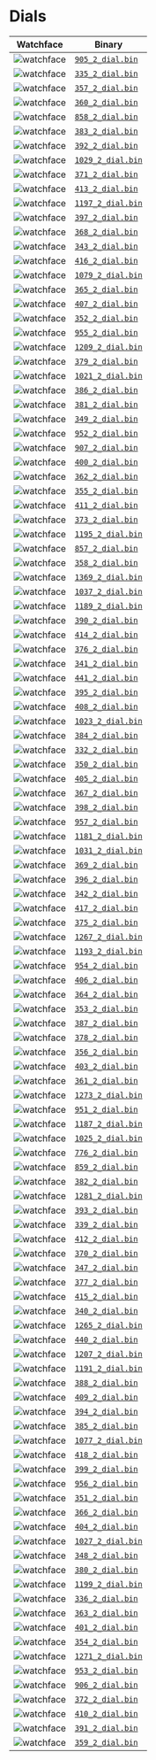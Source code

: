 # Dials 

 | Watchface | Binary |  
 | -- | -- |  
 | ![watchface](905_2_dial.png?raw=true "watchface") | [`905_2_dial.bin`](https://github.com/fbiego/watch-face-wearfit/raw/main/dials/HW22/905_2_dial.bin) |  
 | ![watchface](335_2_dial.png?raw=true "watchface") | [`335_2_dial.bin`](https://github.com/fbiego/watch-face-wearfit/raw/main/dials/HW22/335_2_dial.bin) |  
 | ![watchface](357_2_dial.png?raw=true "watchface") | [`357_2_dial.bin`](https://github.com/fbiego/watch-face-wearfit/raw/main/dials/HW22/357_2_dial.bin) |  
 | ![watchface](360_2_dial.png?raw=true "watchface") | [`360_2_dial.bin`](https://github.com/fbiego/watch-face-wearfit/raw/main/dials/HW22/360_2_dial.bin) |  
 | ![watchface](858_2_dial.png?raw=true "watchface") | [`858_2_dial.bin`](https://github.com/fbiego/watch-face-wearfit/raw/main/dials/HW22/858_2_dial.bin) |  
 | ![watchface](383_2_dial.png?raw=true "watchface") | [`383_2_dial.bin`](https://github.com/fbiego/watch-face-wearfit/raw/main/dials/HW22/383_2_dial.bin) |  
 | ![watchface](392_2_dial.png?raw=true "watchface") | [`392_2_dial.bin`](https://github.com/fbiego/watch-face-wearfit/raw/main/dials/HW22/392_2_dial.bin) |  
 | ![watchface](1029_2_dial.png?raw=true "watchface") | [`1029_2_dial.bin`](https://github.com/fbiego/watch-face-wearfit/raw/main/dials/HW22/1029_2_dial.bin) |  
 | ![watchface](371_2_dial.png?raw=true "watchface") | [`371_2_dial.bin`](https://github.com/fbiego/watch-face-wearfit/raw/main/dials/HW22/371_2_dial.bin) |  
 | ![watchface](413_2_dial.png?raw=true "watchface") | [`413_2_dial.bin`](https://github.com/fbiego/watch-face-wearfit/raw/main/dials/HW22/413_2_dial.bin) |  
 | ![watchface](1197_2_dial.png?raw=true "watchface") | [`1197_2_dial.bin`](https://github.com/fbiego/watch-face-wearfit/raw/main/dials/HW22/1197_2_dial.bin) |  
 | ![watchface](397_2_dial.png?raw=true "watchface") | [`397_2_dial.bin`](https://github.com/fbiego/watch-face-wearfit/raw/main/dials/HW22/397_2_dial.bin) |  
 | ![watchface](368_2_dial.png?raw=true "watchface") | [`368_2_dial.bin`](https://github.com/fbiego/watch-face-wearfit/raw/main/dials/HW22/368_2_dial.bin) |  
 | ![watchface](343_2_dial.png?raw=true "watchface") | [`343_2_dial.bin`](https://github.com/fbiego/watch-face-wearfit/raw/main/dials/HW22/343_2_dial.bin) |  
 | ![watchface](416_2_dial.png?raw=true "watchface") | [`416_2_dial.bin`](https://github.com/fbiego/watch-face-wearfit/raw/main/dials/HW22/416_2_dial.bin) |  
 | ![watchface](1079_2_dial.png?raw=true "watchface") | [`1079_2_dial.bin`](https://github.com/fbiego/watch-face-wearfit/raw/main/dials/HW22/1079_2_dial.bin) |  
 | ![watchface](365_2_dial.png?raw=true "watchface") | [`365_2_dial.bin`](https://github.com/fbiego/watch-face-wearfit/raw/main/dials/HW22/365_2_dial.bin) |  
 | ![watchface](407_2_dial.png?raw=true "watchface") | [`407_2_dial.bin`](https://github.com/fbiego/watch-face-wearfit/raw/main/dials/HW22/407_2_dial.bin) |  
 | ![watchface](352_2_dial.png?raw=true "watchface") | [`352_2_dial.bin`](https://github.com/fbiego/watch-face-wearfit/raw/main/dials/HW22/352_2_dial.bin) |  
 | ![watchface](955_2_dial.png?raw=true "watchface") | [`955_2_dial.bin`](https://github.com/fbiego/watch-face-wearfit/raw/main/dials/HW22/955_2_dial.bin) |  
 | ![watchface](1209_2_dial.png?raw=true "watchface") | [`1209_2_dial.bin`](https://github.com/fbiego/watch-face-wearfit/raw/main/dials/HW22/1209_2_dial.bin) |  
 | ![watchface](379_2_dial.png?raw=true "watchface") | [`379_2_dial.bin`](https://github.com/fbiego/watch-face-wearfit/raw/main/dials/HW22/379_2_dial.bin) |  
 | ![watchface](1021_2_dial.png?raw=true "watchface") | [`1021_2_dial.bin`](https://github.com/fbiego/watch-face-wearfit/raw/main/dials/HW22/1021_2_dial.bin) |  
 | ![watchface](386_2_dial.png?raw=true "watchface") | [`386_2_dial.bin`](https://github.com/fbiego/watch-face-wearfit/raw/main/dials/HW22/386_2_dial.bin) |  
 | ![watchface](381_2_dial.png?raw=true "watchface") | [`381_2_dial.bin`](https://github.com/fbiego/watch-face-wearfit/raw/main/dials/HW22/381_2_dial.bin) |  
 | ![watchface](349_2_dial.png?raw=true "watchface") | [`349_2_dial.bin`](https://github.com/fbiego/watch-face-wearfit/raw/main/dials/HW22/349_2_dial.bin) |  
 | ![watchface](952_2_dial.png?raw=true "watchface") | [`952_2_dial.bin`](https://github.com/fbiego/watch-face-wearfit/raw/main/dials/HW22/952_2_dial.bin) |  
 | ![watchface](907_2_dial.png?raw=true "watchface") | [`907_2_dial.bin`](https://github.com/fbiego/watch-face-wearfit/raw/main/dials/HW22/907_2_dial.bin) |  
 | ![watchface](400_2_dial.png?raw=true "watchface") | [`400_2_dial.bin`](https://github.com/fbiego/watch-face-wearfit/raw/main/dials/HW22/400_2_dial.bin) |  
 | ![watchface](362_2_dial.png?raw=true "watchface") | [`362_2_dial.bin`](https://github.com/fbiego/watch-face-wearfit/raw/main/dials/HW22/362_2_dial.bin) |  
 | ![watchface](355_2_dial.png?raw=true "watchface") | [`355_2_dial.bin`](https://github.com/fbiego/watch-face-wearfit/raw/main/dials/HW22/355_2_dial.bin) |  
 | ![watchface](411_2_dial.png?raw=true "watchface") | [`411_2_dial.bin`](https://github.com/fbiego/watch-face-wearfit/raw/main/dials/HW22/411_2_dial.bin) |  
 | ![watchface](373_2_dial.png?raw=true "watchface") | [`373_2_dial.bin`](https://github.com/fbiego/watch-face-wearfit/raw/main/dials/HW22/373_2_dial.bin) |  
 | ![watchface](1195_2_dial.png?raw=true "watchface") | [`1195_2_dial.bin`](https://github.com/fbiego/watch-face-wearfit/raw/main/dials/HW22/1195_2_dial.bin) |  
 | ![watchface](857_2_dial.png?raw=true "watchface") | [`857_2_dial.bin`](https://github.com/fbiego/watch-face-wearfit/raw/main/dials/HW22/857_2_dial.bin) |  
 | ![watchface](358_2_dial.png?raw=true "watchface") | [`358_2_dial.bin`](https://github.com/fbiego/watch-face-wearfit/raw/main/dials/HW22/358_2_dial.bin) |  
 | ![watchface](1369_2_dial.png?raw=true "watchface") | [`1369_2_dial.bin`](https://github.com/fbiego/watch-face-wearfit/raw/main/dials/HW22/1369_2_dial.bin) |  
 | ![watchface](1037_2_dial.png?raw=true "watchface") | [`1037_2_dial.bin`](https://github.com/fbiego/watch-face-wearfit/raw/main/dials/HW22/1037_2_dial.bin) |  
 | ![watchface](1189_2_dial.png?raw=true "watchface") | [`1189_2_dial.bin`](https://github.com/fbiego/watch-face-wearfit/raw/main/dials/HW22/1189_2_dial.bin) |  
 | ![watchface](390_2_dial.png?raw=true "watchface") | [`390_2_dial.bin`](https://github.com/fbiego/watch-face-wearfit/raw/main/dials/HW22/390_2_dial.bin) |  
 | ![watchface](414_2_dial.png?raw=true "watchface") | [`414_2_dial.bin`](https://github.com/fbiego/watch-face-wearfit/raw/main/dials/HW22/414_2_dial.bin) |  
 | ![watchface](376_2_dial.png?raw=true "watchface") | [`376_2_dial.bin`](https://github.com/fbiego/watch-face-wearfit/raw/main/dials/HW22/376_2_dial.bin) |  
 | ![watchface](341_2_dial.png?raw=true "watchface") | [`341_2_dial.bin`](https://github.com/fbiego/watch-face-wearfit/raw/main/dials/HW22/341_2_dial.bin) |  
 | ![watchface](441_2_dial.png?raw=true "watchface") | [`441_2_dial.bin`](https://github.com/fbiego/watch-face-wearfit/raw/main/dials/HW22/441_2_dial.bin) |  
 | ![watchface](395_2_dial.png?raw=true "watchface") | [`395_2_dial.bin`](https://github.com/fbiego/watch-face-wearfit/raw/main/dials/HW22/395_2_dial.bin) |  
 | ![watchface](408_2_dial.png?raw=true "watchface") | [`408_2_dial.bin`](https://github.com/fbiego/watch-face-wearfit/raw/main/dials/HW22/408_2_dial.bin) |  
 | ![watchface](1023_2_dial.png?raw=true "watchface") | [`1023_2_dial.bin`](https://github.com/fbiego/watch-face-wearfit/raw/main/dials/HW22/1023_2_dial.bin) |  
 | ![watchface](384_2_dial.png?raw=true "watchface") | [`384_2_dial.bin`](https://github.com/fbiego/watch-face-wearfit/raw/main/dials/HW22/384_2_dial.bin) |  
 | ![watchface](332_2_dial.png?raw=true "watchface") | [`332_2_dial.bin`](https://github.com/fbiego/watch-face-wearfit/raw/main/dials/HW22/332_2_dial.bin) |  
 | ![watchface](350_2_dial.png?raw=true "watchface") | [`350_2_dial.bin`](https://github.com/fbiego/watch-face-wearfit/raw/main/dials/HW22/350_2_dial.bin) |  
 | ![watchface](405_2_dial.png?raw=true "watchface") | [`405_2_dial.bin`](https://github.com/fbiego/watch-face-wearfit/raw/main/dials/HW22/405_2_dial.bin) |  
 | ![watchface](367_2_dial.png?raw=true "watchface") | [`367_2_dial.bin`](https://github.com/fbiego/watch-face-wearfit/raw/main/dials/HW22/367_2_dial.bin) |  
 | ![watchface](398_2_dial.png?raw=true "watchface") | [`398_2_dial.bin`](https://github.com/fbiego/watch-face-wearfit/raw/main/dials/HW22/398_2_dial.bin) |  
 | ![watchface](957_2_dial.png?raw=true "watchface") | [`957_2_dial.bin`](https://github.com/fbiego/watch-face-wearfit/raw/main/dials/HW22/957_2_dial.bin) |  
 | ![watchface](1181_2_dial.png?raw=true "watchface") | [`1181_2_dial.bin`](https://github.com/fbiego/watch-face-wearfit/raw/main/dials/HW22/1181_2_dial.bin) |  
 | ![watchface](1031_2_dial.png?raw=true "watchface") | [`1031_2_dial.bin`](https://github.com/fbiego/watch-face-wearfit/raw/main/dials/HW22/1031_2_dial.bin) |  
 | ![watchface](369_2_dial.png?raw=true "watchface") | [`369_2_dial.bin`](https://github.com/fbiego/watch-face-wearfit/raw/main/dials/HW22/369_2_dial.bin) |  
 | ![watchface](396_2_dial.png?raw=true "watchface") | [`396_2_dial.bin`](https://github.com/fbiego/watch-face-wearfit/raw/main/dials/HW22/396_2_dial.bin) |  
 | ![watchface](342_2_dial.png?raw=true "watchface") | [`342_2_dial.bin`](https://github.com/fbiego/watch-face-wearfit/raw/main/dials/HW22/342_2_dial.bin) |  
 | ![watchface](417_2_dial.png?raw=true "watchface") | [`417_2_dial.bin`](https://github.com/fbiego/watch-face-wearfit/raw/main/dials/HW22/417_2_dial.bin) |  
 | ![watchface](375_2_dial.png?raw=true "watchface") | [`375_2_dial.bin`](https://github.com/fbiego/watch-face-wearfit/raw/main/dials/HW22/375_2_dial.bin) |  
 | ![watchface](1267_2_dial.png?raw=true "watchface") | [`1267_2_dial.bin`](https://github.com/fbiego/watch-face-wearfit/raw/main/dials/HW22/1267_2_dial.bin) |  
 | ![watchface](1193_2_dial.png?raw=true "watchface") | [`1193_2_dial.bin`](https://github.com/fbiego/watch-face-wearfit/raw/main/dials/HW22/1193_2_dial.bin) |  
 | ![watchface](954_2_dial.png?raw=true "watchface") | [`954_2_dial.bin`](https://github.com/fbiego/watch-face-wearfit/raw/main/dials/HW22/954_2_dial.bin) |  
 | ![watchface](406_2_dial.png?raw=true "watchface") | [`406_2_dial.bin`](https://github.com/fbiego/watch-face-wearfit/raw/main/dials/HW22/406_2_dial.bin) |  
 | ![watchface](364_2_dial.png?raw=true "watchface") | [`364_2_dial.bin`](https://github.com/fbiego/watch-face-wearfit/raw/main/dials/HW22/364_2_dial.bin) |  
 | ![watchface](353_2_dial.png?raw=true "watchface") | [`353_2_dial.bin`](https://github.com/fbiego/watch-face-wearfit/raw/main/dials/HW22/353_2_dial.bin) |  
 | ![watchface](387_2_dial.png?raw=true "watchface") | [`387_2_dial.bin`](https://github.com/fbiego/watch-face-wearfit/raw/main/dials/HW22/387_2_dial.bin) |  
 | ![watchface](378_2_dial.png?raw=true "watchface") | [`378_2_dial.bin`](https://github.com/fbiego/watch-face-wearfit/raw/main/dials/HW22/378_2_dial.bin) |  
 | ![watchface](356_2_dial.png?raw=true "watchface") | [`356_2_dial.bin`](https://github.com/fbiego/watch-face-wearfit/raw/main/dials/HW22/356_2_dial.bin) |  
 | ![watchface](403_2_dial.png?raw=true "watchface") | [`403_2_dial.bin`](https://github.com/fbiego/watch-face-wearfit/raw/main/dials/HW22/403_2_dial.bin) |  
 | ![watchface](361_2_dial.png?raw=true "watchface") | [`361_2_dial.bin`](https://github.com/fbiego/watch-face-wearfit/raw/main/dials/HW22/361_2_dial.bin) |  
 | ![watchface](1273_2_dial.png?raw=true "watchface") | [`1273_2_dial.bin`](https://github.com/fbiego/watch-face-wearfit/raw/main/dials/HW22/1273_2_dial.bin) |  
 | ![watchface](951_2_dial.png?raw=true "watchface") | [`951_2_dial.bin`](https://github.com/fbiego/watch-face-wearfit/raw/main/dials/HW22/951_2_dial.bin) |  
 | ![watchface](1187_2_dial.png?raw=true "watchface") | [`1187_2_dial.bin`](https://github.com/fbiego/watch-face-wearfit/raw/main/dials/HW22/1187_2_dial.bin) |  
 | ![watchface](1025_2_dial.png?raw=true "watchface") | [`1025_2_dial.bin`](https://github.com/fbiego/watch-face-wearfit/raw/main/dials/HW22/1025_2_dial.bin) |  
 | ![watchface](776_2_dial.png?raw=true "watchface") | [`776_2_dial.bin`](https://github.com/fbiego/watch-face-wearfit/raw/main/dials/HW22/776_2_dial.bin) |  
 | ![watchface](859_2_dial.png?raw=true "watchface") | [`859_2_dial.bin`](https://github.com/fbiego/watch-face-wearfit/raw/main/dials/HW22/859_2_dial.bin) |  
 | ![watchface](382_2_dial.png?raw=true "watchface") | [`382_2_dial.bin`](https://github.com/fbiego/watch-face-wearfit/raw/main/dials/HW22/382_2_dial.bin) |  
 | ![watchface](1281_2_dial.png?raw=true "watchface") | [`1281_2_dial.bin`](https://github.com/fbiego/watch-face-wearfit/raw/main/dials/HW22/1281_2_dial.bin) |  
 | ![watchface](393_2_dial.png?raw=true "watchface") | [`393_2_dial.bin`](https://github.com/fbiego/watch-face-wearfit/raw/main/dials/HW22/393_2_dial.bin) |  
 | ![watchface](339_2_dial.png?raw=true "watchface") | [`339_2_dial.bin`](https://github.com/fbiego/watch-face-wearfit/raw/main/dials/HW22/339_2_dial.bin) |  
 | ![watchface](412_2_dial.png?raw=true "watchface") | [`412_2_dial.bin`](https://github.com/fbiego/watch-face-wearfit/raw/main/dials/HW22/412_2_dial.bin) |  
 | ![watchface](370_2_dial.png?raw=true "watchface") | [`370_2_dial.bin`](https://github.com/fbiego/watch-face-wearfit/raw/main/dials/HW22/370_2_dial.bin) |  
 | ![watchface](347_2_dial.png?raw=true "watchface") | [`347_2_dial.bin`](https://github.com/fbiego/watch-face-wearfit/raw/main/dials/HW22/347_2_dial.bin) |  
 | ![watchface](377_2_dial.png?raw=true "watchface") | [`377_2_dial.bin`](https://github.com/fbiego/watch-face-wearfit/raw/main/dials/HW22/377_2_dial.bin) |  
 | ![watchface](415_2_dial.png?raw=true "watchface") | [`415_2_dial.bin`](https://github.com/fbiego/watch-face-wearfit/raw/main/dials/HW22/415_2_dial.bin) |  
 | ![watchface](340_2_dial.png?raw=true "watchface") | [`340_2_dial.bin`](https://github.com/fbiego/watch-face-wearfit/raw/main/dials/HW22/340_2_dial.bin) |  
 | ![watchface](1265_2_dial.png?raw=true "watchface") | [`1265_2_dial.bin`](https://github.com/fbiego/watch-face-wearfit/raw/main/dials/HW22/1265_2_dial.bin) |  
 | ![watchface](440_2_dial.png?raw=true "watchface") | [`440_2_dial.bin`](https://github.com/fbiego/watch-face-wearfit/raw/main/dials/HW22/440_2_dial.bin) |  
 | ![watchface](1207_2_dial.png?raw=true "watchface") | [`1207_2_dial.bin`](https://github.com/fbiego/watch-face-wearfit/raw/main/dials/HW22/1207_2_dial.bin) |  
 | ![watchface](1191_2_dial.png?raw=true "watchface") | [`1191_2_dial.bin`](https://github.com/fbiego/watch-face-wearfit/raw/main/dials/HW22/1191_2_dial.bin) |  
 | ![watchface](388_2_dial.png?raw=true "watchface") | [`388_2_dial.bin`](https://github.com/fbiego/watch-face-wearfit/raw/main/dials/HW22/388_2_dial.bin) |  
 | ![watchface](409_2_dial.png?raw=true "watchface") | [`409_2_dial.bin`](https://github.com/fbiego/watch-face-wearfit/raw/main/dials/HW22/409_2_dial.bin) |  
 | ![watchface](394_2_dial.png?raw=true "watchface") | [`394_2_dial.bin`](https://github.com/fbiego/watch-face-wearfit/raw/main/dials/HW22/394_2_dial.bin) |  
 | ![watchface](385_2_dial.png?raw=true "watchface") | [`385_2_dial.bin`](https://github.com/fbiego/watch-face-wearfit/raw/main/dials/HW22/385_2_dial.bin) |  
 | ![watchface](1077_2_dial.png?raw=true "watchface") | [`1077_2_dial.bin`](https://github.com/fbiego/watch-face-wearfit/raw/main/dials/HW22/1077_2_dial.bin) |  
 | ![watchface](418_2_dial.png?raw=true "watchface") | [`418_2_dial.bin`](https://github.com/fbiego/watch-face-wearfit/raw/main/dials/HW22/418_2_dial.bin) |  
 | ![watchface](399_2_dial.png?raw=true "watchface") | [`399_2_dial.bin`](https://github.com/fbiego/watch-face-wearfit/raw/main/dials/HW22/399_2_dial.bin) |  
 | ![watchface](956_2_dial.png?raw=true "watchface") | [`956_2_dial.bin`](https://github.com/fbiego/watch-face-wearfit/raw/main/dials/HW22/956_2_dial.bin) |  
 | ![watchface](351_2_dial.png?raw=true "watchface") | [`351_2_dial.bin`](https://github.com/fbiego/watch-face-wearfit/raw/main/dials/HW22/351_2_dial.bin) |  
 | ![watchface](366_2_dial.png?raw=true "watchface") | [`366_2_dial.bin`](https://github.com/fbiego/watch-face-wearfit/raw/main/dials/HW22/366_2_dial.bin) |  
 | ![watchface](404_2_dial.png?raw=true "watchface") | [`404_2_dial.bin`](https://github.com/fbiego/watch-face-wearfit/raw/main/dials/HW22/404_2_dial.bin) |  
 | ![watchface](1027_2_dial.png?raw=true "watchface") | [`1027_2_dial.bin`](https://github.com/fbiego/watch-face-wearfit/raw/main/dials/HW22/1027_2_dial.bin) |  
 | ![watchface](348_2_dial.png?raw=true "watchface") | [`348_2_dial.bin`](https://github.com/fbiego/watch-face-wearfit/raw/main/dials/HW22/348_2_dial.bin) |  
 | ![watchface](380_2_dial.png?raw=true "watchface") | [`380_2_dial.bin`](https://github.com/fbiego/watch-face-wearfit/raw/main/dials/HW22/380_2_dial.bin) |  
 | ![watchface](1199_2_dial.png?raw=true "watchface") | [`1199_2_dial.bin`](https://github.com/fbiego/watch-face-wearfit/raw/main/dials/HW22/1199_2_dial.bin) |  
 | ![watchface](336_2_dial.png?raw=true "watchface") | [`336_2_dial.bin`](https://github.com/fbiego/watch-face-wearfit/raw/main/dials/HW22/336_2_dial.bin) |  
 | ![watchface](363_2_dial.png?raw=true "watchface") | [`363_2_dial.bin`](https://github.com/fbiego/watch-face-wearfit/raw/main/dials/HW22/363_2_dial.bin) |  
 | ![watchface](401_2_dial.png?raw=true "watchface") | [`401_2_dial.bin`](https://github.com/fbiego/watch-face-wearfit/raw/main/dials/HW22/401_2_dial.bin) |  
 | ![watchface](354_2_dial.png?raw=true "watchface") | [`354_2_dial.bin`](https://github.com/fbiego/watch-face-wearfit/raw/main/dials/HW22/354_2_dial.bin) |  
 | ![watchface](1271_2_dial.png?raw=true "watchface") | [`1271_2_dial.bin`](https://github.com/fbiego/watch-face-wearfit/raw/main/dials/HW22/1271_2_dial.bin) |  
 | ![watchface](953_2_dial.png?raw=true "watchface") | [`953_2_dial.bin`](https://github.com/fbiego/watch-face-wearfit/raw/main/dials/HW22/953_2_dial.bin) |  
 | ![watchface](906_2_dial.png?raw=true "watchface") | [`906_2_dial.bin`](https://github.com/fbiego/watch-face-wearfit/raw/main/dials/HW22/906_2_dial.bin) |  
 | ![watchface](372_2_dial.png?raw=true "watchface") | [`372_2_dial.bin`](https://github.com/fbiego/watch-face-wearfit/raw/main/dials/HW22/372_2_dial.bin) |  
 | ![watchface](410_2_dial.png?raw=true "watchface") | [`410_2_dial.bin`](https://github.com/fbiego/watch-face-wearfit/raw/main/dials/HW22/410_2_dial.bin) |  
 | ![watchface](391_2_dial.png?raw=true "watchface") | [`391_2_dial.bin`](https://github.com/fbiego/watch-face-wearfit/raw/main/dials/HW22/391_2_dial.bin) |  
 | ![watchface](359_2_dial.png?raw=true "watchface") | [`359_2_dial.bin`](https://github.com/fbiego/watch-face-wearfit/raw/main/dials/HW22/359_2_dial.bin) |  
